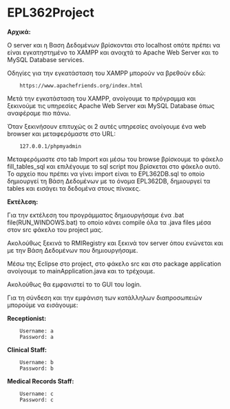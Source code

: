# EPL362Project
**Αρχικά:**

O server και η Βαση Δεδομένων βρίσκονται στο localhost οπότε πρέπει να είναι 
εγκατηστημένο το XAMPP και ανοιχτά το Apache Web Server και το MySQL Database
services.

Οδηγίες για την εγκατάσταση του ΧΑΜΡΡ μπορούν να βρεθούν εδώ: 
        
        https://www.apachefriends.org/index.html

Μετά την εγκατάσταση του XAMPP, ανοίγουμε το πρόγραμμα και ξεκινούμε τις υπηρεσίες 
Apache Web Server και MySQL Database όπως αναφέραμε πιο πάνω.

Όταν ξεκινήσουν επιτυχώς οι 2 αυτές υπηρεσίες ανοίγουμε ένα web browser και 
μεταφερόμαστε στο URL: 

		127.0.0.1/phpmyadmin

Μεταφερόμαστε στο tab Import και μέσω του browse βρίσκουμε το φάκελο fill_tables_sql
και επιλέγουμε το sql script που βρίσκεται στο φάκελο αυτό. Το αρχείο που πρέπει 
να γίνει import είναι το EPL362DB.sql το οποίο δημιουργεί τη Βάση Δεδομένων με 
το όνομα EPL362DB, δημιουργεί τα tables και εισάγει τα δεδομένα στους πίνακες.

**Εκτέλεση:**

Για την εκτέλεση του προγράμματος δημιουργήσαμε ένα .bat file(RUN_WINDOWS.bat) 
το οποίο κάνει compile όλα τα .java files μέσα στον src φάκελο του project μας. 

Ακολούθως ξεκινά το RMIRegistry και ξεκινά τον server όπου ενώνεται και με την 
Βάση Δεδομένων που δημιουργήσαμε.


Μέσω της Eclipse στο project, στο φάκελο src και στο package application ανοίγουμε
το mainApplication.java και το τρέχουμε.

Ακολούθως θα εμφανιστεί το το GUI του login.

Για τη σύνδεση και την εμφάνιση των κατάλληλων διαπροσωπειών μπορούμε να εισάγουμε:

**Receptionist:**

		Username: a
		Password: a

**Clinical Staff:**

		Username: b
		Password: b		

**Medical Records Staff:**

		Username: c
		Password: c

